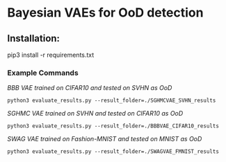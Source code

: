 # Bayesian VAEs for OoD detection

## Installation:
pip3 install -r requirements.txt

### Example Commands

*BBB VAE trained on CIFAR10 and tested on SVHN as OoD*

```python3 evaluate_results.py --result_folder=./SGHMCVAE_SVHN_results```

*SGHMC VAE trained on SVHN and tested on CIFAR10 as OoD*

```python3 evaluate_results.py --result_folder=./BBBVAE_CIFAR10_results```

*SWAG VAE trained on Fashion-MNIST and tested on MNIST as OoD*

```python3 evaluate_results.py --result_folder=./SWAGVAE_FMNIST_results```

